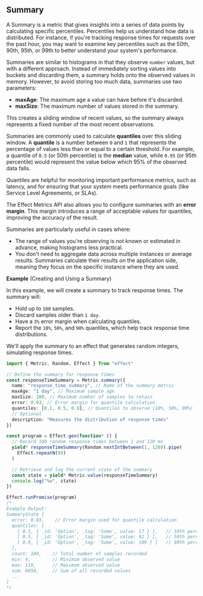 ## Summary

A Summary is a metric that gives insights into a series of data points by calculating specific percentiles. Percentiles help us understand how data is distributed. For instance, if you're tracking response times for requests over the past hour, you may want to examine key percentiles such as the 50th, 90th, 95th, or 99th to better understand your system's performance.

Summaries are similar to histograms in that they observe `number` values, but with a different approach. Instead of immediately sorting values into buckets and discarding them, a summary holds onto the observed values in memory. However, to avoid storing too much data, summaries use two parameters:

- **maxAge**: The maximum age a value can have before it's discarded.
- **maxSize**: The maximum number of values stored in the summary.

This creates a sliding window of recent values, so the summary always represents a fixed number of the most recent observations.

Summaries are commonly used to calculate **quantiles** over this sliding window. A **quantile** is a number between `0` and `1` that represents the percentage of values less than or equal to a certain threshold. For example, a quantile of `0.5` (or 50th percentile) is the **median** value, while `0.95` (or 95th percentile) would represent the value below which 95% of the observed data falls.

Quantiles are helpful for monitoring important performance metrics, such as latency, and for ensuring that your system meets performance goals (like Service Level Agreements, or SLAs).

The Effect Metrics API also allows you to configure summaries with an **error margin**. This margin introduces a range of acceptable values for quantiles, improving the accuracy of the result.

Summaries are particularly useful in cases where:

- The range of values you're observing is not known or estimated in advance, making histograms less practical.
- You don't need to aggregate data across multiple instances or average results. Summaries calculate their results on the application side, meaning they focus on the specific instance where they are used.

**Example** (Creating and Using a Summary)

In this example, we will create a summary to track response times. The summary will:

- Hold up to `100` samples.
- Discard samples older than `1 day`.
- Have a `3%` error margin when calculating quantiles.
- Report the `10%`, `50%`, and `90%` quantiles, which help track response time distributions.

We'll apply the summary to an effect that generates random integers, simulating response times.

```ts twoslash
import { Metric, Random, Effect } from "effect"

// Define the summary for response times
const responseTimeSummary = Metric.summary({
  name: "response_time_summary", // Name of the summary metric
  maxAge: "1 day", // Maximum sample age
  maxSize: 100, // Maximum number of samples to retain
  error: 0.03, // Error margin for quantile calculation
  quantiles: [0.1, 0.5, 0.9], // Quantiles to observe (10%, 50%, 90%)
  // Optional
  description: "Measures the distribution of response times"
})

const program = Effect.gen(function* () {
  // Record 100 random response times between 1 and 120 ms
  yield* responseTimeSummary(Random.nextIntBetween(1, 120)).pipe(
    Effect.repeatN(99)
  )

  // Retrieve and log the current state of the summary
  const state = yield* Metric.value(responseTimeSummary)
  console.log("%o", state)
})

Effect.runPromise(program)
/*
Example Output:
SummaryState {
  error: 0.03,    // Error margin used for quantile calculation
  quantiles: [
    [ 0.1, { _id: 'Option', _tag: 'Some', value: 17 } ],   // 10th percentile: 17 ms
    [ 0.5, { _id: 'Option', _tag: 'Some', value: 62 } ],   // 50th percentile (median): 62 ms
    [ 0.9, { _id: 'Option', _tag: 'Some', value: 109 } ]   // 90th percentile: 109 ms
  ],
  count: 100,    // Total number of samples recorded
  min: 4,        // Minimum observed value
  max: 119,      // Maximum observed value
  sum: 6058,     // Sum of all recorded values
  ...
}
*/
```
